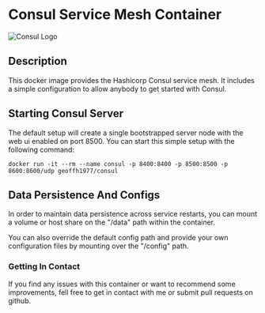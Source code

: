 # Consul Service Mesh Container #

![Consul Logo](https://raw.githubusercontent.com/geoffh1977/consul/master/images/consul-logo.png)

## Description ##
This docker image provides the Hashicorp Consul service mesh. It includes a simple configuration to allow anybody to get started with Consul.

## Starting Consul Server ##
The default setup will create a single bootstrapped server node with the web ui enabled on port 8500. You can start this simple setup with the following command:

`docker run -it --rm --name consul -p 8400:8400 -p 8500:8500 -p 8600:8600/udp geoffh1977/consul`

## Data Persistence And Configs ##
In order to maintain data persistence across service restarts, you can mount a volume or host share on the "/data" path within the container.

You can also override the default config path and provide your own configuration files by mounting over the "/config" path.

### Getting In Contact ###
If you find any issues with this container or want to recommend some improvements, fell free to get in contact with me or submit pull requests on github.
